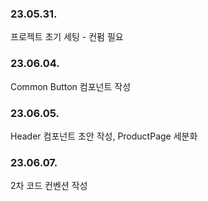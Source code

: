 ### 23.05.31.

프로젝트 초기 세팅 - 컨펌 필요

### 23.06.04.

Common Button 컴포넌트 작성

### 23.06.05.

Header 컴포넌트 초안 작성, ProductPage 세분화

### 23.06.07.

2차 코드 컨벤션 작성

